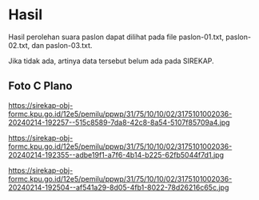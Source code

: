 # Hasil

Hasil perolehan suara paslon dapat dilihat pada file paslon-01.txt, paslon-02.txt, dan paslon-03.txt.

Jika tidak ada, artinya data tersebut belum ada pada SIREKAP.

## Foto C Plano

https://sirekap-obj-formc.kpu.go.id/12e5/pemilu/ppwp/31/75/10/10/02/3175101002036-20240214-192257--515c8589-7da8-42c8-8a54-5107f85709a4.jpg

https://sirekap-obj-formc.kpu.go.id/12e5/pemilu/ppwp/31/75/10/10/02/3175101002036-20240214-192355--adbe19f1-a7f6-4b14-b225-62fb5044f7d1.jpg

https://sirekap-obj-formc.kpu.go.id/12e5/pemilu/ppwp/31/75/10/10/02/3175101002036-20240214-192504--af541a29-8d05-4fb1-8022-78d26216c65c.jpg
